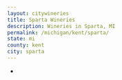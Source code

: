 ```yaml
---
layout: citywineries
title: Sparta Wineries
description: Wineries in Sparta, MI
permalink: /michigan/kent/sparta/
state: mi
county: kent
city: sparta
---
```

-
